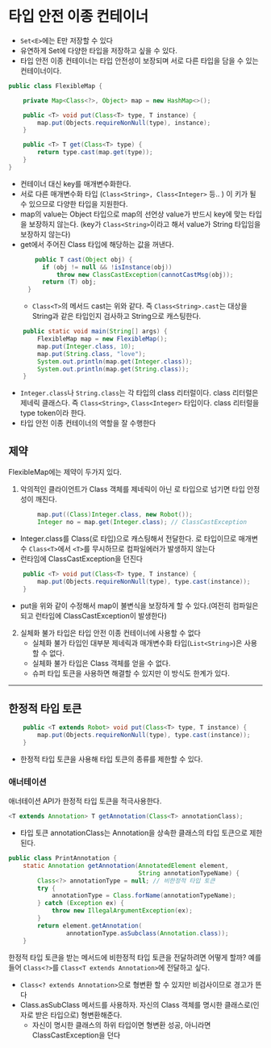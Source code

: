 # 타입 안전 이종 컨테이너
- `Set<E>`에는 E만 저장할 수 있다
- 유연하게 Set에 다양한 타입을 저장하고 싶을 수 있다.
- 타입 안전 이종 컨테이너는 타입 안전성이 보장되며 서로 다른 타입을 담을 수 있는 컨테이너이다.

```java
public class FlexibleMap {

    private Map<Class<?>, Object> map = new HashMap<>();

    public <T> void put(Class<T> type, T instance) {
        map.put(Objects.requireNonNull(type), instance);
    }

    public <T> T get(Class<T> type) {
        return type.cast(map.get(type));
    }
}
```
- 컨테이너 대신 key를 매개변수화한다.
- 서로 다른 매개변수화 타입 (`Class<String>, Class<Integer>` 등.. ) 이 키가 될 수 있으므로 다양한 타입을 지원한다.
- map의 value는 Object 타입으로 map의 선언상 value가 반드시 key에 맞는 타입을 보장하지 않는다. (key가 `Class<String>`이라고 해서 value가 String 타입임을 보장하지 않는다)
- get에서 주어진 Class 타입에 해당하는 값을 꺼낸다.
  ```java
      public T cast(Object obj) {
        if (obj != null && !isInstance(obj))
            throw new ClassCastException(cannotCastMsg(obj));
        return (T) obj;
    }
  ```
  - `Class<T>`의 메서드 cast는 위와 같다. 즉 `Class<String>.cast`는 대상을 String과 같은 타입인지 검사하고 String으로 캐스팅한다.
```java
    public static void main(String[] args) {
        FlexibleMap map = new FlexibleMap();
        map.put(Integer.class, 10);
        map.put(String.class, "love");
        System.out.println(map.get(Integer.class));
        System.out.println(map.get(String.class));
    }
```
- `Integer.class`나 `String.class`는 각 타입의 class 리터럴이다. class 리터럴은 제네릭 클래스다. 즉 `Class<String>`, `Class<Integer>` 타입이다. class 리터럴을 type token이라 한다.
- 타입 안전 이종 컨테이너의 역할을 잘 수행한다

## 제약
FlexibleMap에는 제약이 두가지 있다.
1. 악의적인 클라이언트가 Class 객체를 제네릭이 아닌 로 타입으로 넘기면 타입 안정성이 깨진다.
```java
        map.put((Class)Integer.class, new Robot());
        Integer no = map.get(Integer.class); // ClassCastException
```
- Integer.class를 Class(로 타입)으로 캐스팅해서 전달한다. 로 타입이므로 매개변수 `Class<T>`에서 `<T>`를 무시하므로 컴파일에러가 발생하지 않는다 
- 런타임에 ClassCastException을 던진다
```java
    public <T> void put(Class<T> type, T instance) {
        map.put(Objects.requireNonNull(type), type.cast(instance));
    }
```
- put을 위와 같이 수정해서 map이 불변식을 보장하게 할 수 있다.(여전히 컴파일은 되고 런타임에 ClassCastException이 발생한다)

2. 실체화 불가 타입은 타입 안전 이종 컨테이너에 사용할 수 없다
   - 실체화 불가 타입인 대부분 제네릭과 매개변수화 타입(`List<String>`)은 사용할 수 없다.
   - 실체화 불가 타입은 Class 객체를 얻을 수 없다.
   - 슈퍼 타입 토큰을 사용하면 해결할 수 있지만 이 방식도 한계가 있다.

---

## 한정적 타입 토큰 

```java
    public <T extends Robot> void put(Class<T> type, T instance) {
        map.put(Objects.requireNonNull(type), type.cast(instance));
    }
```
- 한정적 타입 토큰을 사용해 타입 토큰의 종류를 제한할 수 있다.

### 애너테이션 
애너테이션 API가 한정적 타입 토큰을 적극사용한다.
```java
<T extends Annotation> T getAnnotation(Class<T> annotationClass);
```
- 타입 토큰 annotationClass는 Annotation을 상속한 클래스의 타입 토큰으로 제한된다. 

```java
public class PrintAnnotation {
    static Annotation getAnnotation(AnnotatedElement element,
                                    String annotationTypeName) {
        Class<?> annotationType = null; // 비한정적 타입 토큰
        try {
            annotationType = Class.forName(annotationTypeName);
        } catch (Exception ex) {
            throw new IllegalArgumentException(ex);
        }
        return element.getAnnotation(
                annotationType.asSubclass(Annotation.class));
    }
```
한정적 타입 토큰을 받는 메서드에 비한정적 타입 토큰을 전달하려면 어떻게 할까? 예를 들어 `Class<?>`를 `Class<T extends Annotation>`에 전달하고 싶다.
- `Class<? extends Annotation>`으로 형변환 할 수 있지만 비검사이므로 경고가 뜬다
- Class.asSubClass 메서드를 사용하자. 자신의 Class 객체를 명시한 클래스로(인자로 받은 타입으로) 형변환해준다.
  - 자신이 명시한 클래스의 하위 타입이면 형변환 성공, 아니라면 ClassCastException을 던다






